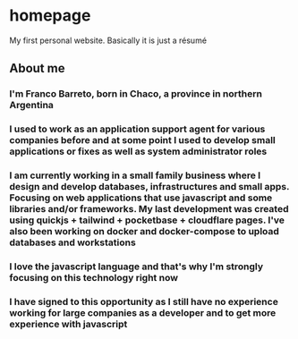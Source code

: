 # homepage

My first personal website. Basically it is just a résumé

<!-- "Initial README commit" -->

## About me

### I'm Franco Barreto, born in Chaco, a province in northern Argentina

### I used to work as an application support agent for various companies before and at some point I used to develop small applications or fixes as well as system administrator roles

### I am currently working in a small family business where I design and develop databases, infrastructures and small apps. Focusing on web applications that use javascript and some libraries and/or frameworks. My last development was created using quickjs + tailwind + pocketbase + cloudflare pages. I've also been working on docker and docker-compose to upload databases and workstations

### I love the javascript language and that's why I'm strongly focusing on this technology right now

### I have signed to this opportunity as I still have no experience working for large companies as a developer and to get more experience with javascript
